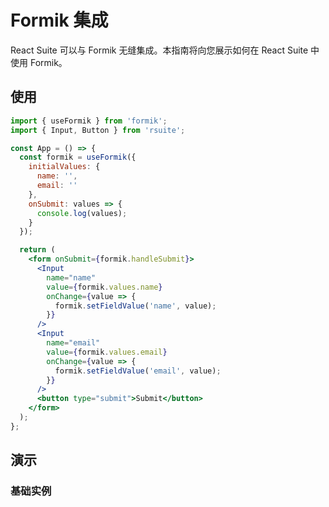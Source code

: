 # Formik 集成

React Suite 可以与 Formik 无缝集成。本指南将向您展示如何在 React Suite 中使用 Formik。

## 使用

```jsx
import { useFormik } from 'formik';
import { Input, Button } from 'rsuite';

const App = () => {
  const formik = useFormik({
    initialValues: {
      name: '',
      email: ''
    },
    onSubmit: values => {
      console.log(values);
    }
  });

  return (
    <form onSubmit={formik.handleSubmit}>
      <Input
        name="name"
        value={formik.values.name}
        onChange={value => {
          formik.setFieldValue('name', value);
        }}
      />
      <Input
        name="email"
        value={formik.values.email}
        onChange={value => {
          formik.setFieldValue('email', value);
        }}
      />
      <button type="submit">Submit</button>
    </form>
  );
};
```

## 演示

### 基础实例

<!--{include:`basic.md`}-->
